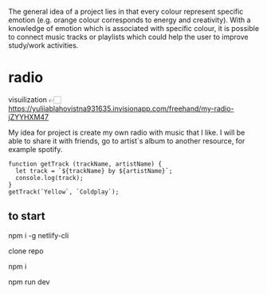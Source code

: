 The general idea of a project lies in that every colour represent specific emotion (e.g. orange colour corresponds to energy and creativity). With a knowledge of emotion which is associated with specific colour, it is possible to connect music tracks or playlists which could help the user to improve study/work activities.

# radio

visuilization 👉🏻 https://yuliiablahovistna931635.invisionapp.com/freehand/my-radio-jZYYHXM47

My idea for project is create my own radio with music that I like. I will be able to share it with friends, go to artist´s album to another resource, for example spotify.

```
function getTrack (trackName, artistName) {
  let track = `${trackName} by ${artistName}`;
  console.log(track);
}
getTrack(`Yellow`, `Coldplay`);
```

## to start

npm i -g netlify-cli

clone repo

npm i

npm run dev
